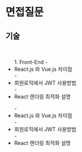 <h1>면접질문</h1>
<h2>기술</h2>
<br/>
 <p>
<ul>1. Front-End
- <li>React.js 와 Vue.js 차이점</li>
- <li>회원로직에서 JWT 사용방법</li>
- <li>React 렌더링 최적화 설명</li>
</ul>
</p>

<ul>
- <li>React.js 와 Vue.js 차이점</li>
- <li>회원로직에서 JWT 사용방법</li>
- <li>React 렌더링 최적화 설명</li>
</ul>
